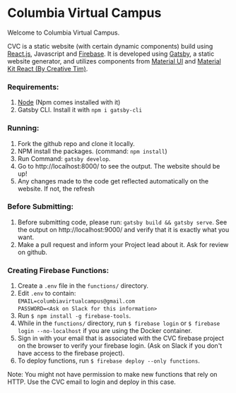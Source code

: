 # Columbia Virtual Campus

Welcome to Columbia Virtual Campus.

CVC is a static website (with certain dynamic components) build using 
[React.js](https://reactjs.org/, "React JS"), Javascript and [Firebase](https://firebase.google.com/, "Firebase"). 
It is developed using [Gatsby](https://www.gatsbyjs.org/docs/, "Gatsby"), a static website generator, and utilizes components from [Material UI](https://material-ui.com/getting-started/templates/, "Material UI") and [Material Kit React (By Creative Tim)](https://demos.creative-tim.com/material-kit-react/#/, "Material Kit React").


### Requirements:
1. [Node](https://nodejs.org/en/download/, "Node") (Npm comes installed with it)
2. Gatsby CLI. Install it with `npm i gatsby-cli`


### Running:
1. Fork the github repo and clone it locally.
2. NPM install the packages. (command: `npm install`)
3. Run Command: `gatsby develop`.
4. Go to http://localhost:8000/ to see the output. The website should be up!
5. Any changes made to the code get reflected automatically on the website. If not, the refresh

### Before Submitting:
1. Before submitting code, please run: `gatsby build && gatsby serve`. See the output on http://localhost:9000/ and verify that it is exactly what you want.
2. Make a pull request and inform your Project lead about it. Ask for review on github.


### Creating Firebase Functions:
1. Create a `.env` file in the `functions/` directory.
2. Edit `.env` to contain:  \
`EMAIL=columbiavirtualcampus@gmail.com` \
`PASSWORD=<Ask on Slack for this information>` 
3. Run `$ npm install -g firebase-tools`.
4. While in the `functions/` directory, run `$ firebase login` or `$ firebase login --no-localhost` if you are using the Docker container.
5. Sign in with your email that is associated with the CVC firebase project on the browser to verify your firebase login. (Ask on Slack if you don't have access to the firebase project).
6. To deploy functions, run `$ firebase deploy --only functions`.

Note: You might not have permission to make new functions that rely on HTTP. Use the CVC email to login and deploy in this case.


